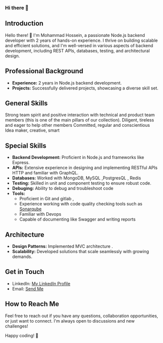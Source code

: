 ### Hi there 👋

## Introduction

Hello there! 👋 I'm Mohammad Hossein, a passionate Node.js backend developer with 2 years of hands-on experience. I thrive on building scalable and efficient solutions, and I'm well-versed in various aspects of backend development, including REST APIs, databases, testing, and architectural design.

## Professional Background

- **Experience:** 2 years in Node.js backend development.
- **Projects:** Successfully delivered projects, showcasing a diverse skill set.

## General Skills
Strong team spirit and positive interaction with technical and product team members (this is one of the main pillars of our collection).
Diligent, tireless and eager to help other members
Committed, regular and conscientious
Idea maker, creative, smart

## Special Skills

- **Backend Development:** Proficient in Node.js and frameworks like Express.
- **APIs:** Extensive experience in designing and implementing RESTful APIs HTTP and familiar with GraphQL.
- **Databases:** Worked with  MongoDB, MySQL ,PostgresQL , Redis
- **Testing:** Skilled in unit and component testing to ensure robust code.
- **Debuging:** Ability to debug and troubleshoot code
- **Tools:** 
  - Proficient in Git and gitlab , 
  - Experience working with code quality checking tools such as [Sonarqube](https://www.sonarsource.com/products/sonarqube/)
  - Familiar with Devops
  - Capable of documenting like Swagger and writing reports 


## Architecture

- **Design Patterns:** Implemented MVC architecture .
- **Scalability:** Developed solutions that scale seamlessly with growing demands.

## Get in Touch

- LinkedIn: [My LinkedIn Profile](https://www.linkedin.com/in/mohamadhosein-shabani-809a81206)
- Email: [Send Me](mohammad.sh.w437@gmail.com)

## How to Reach Me

Feel free to reach out if you have any questions, collaboration opportunities, or just want to connect. I'm always open to discussions and new challenges!

Happy coding! 🚀
